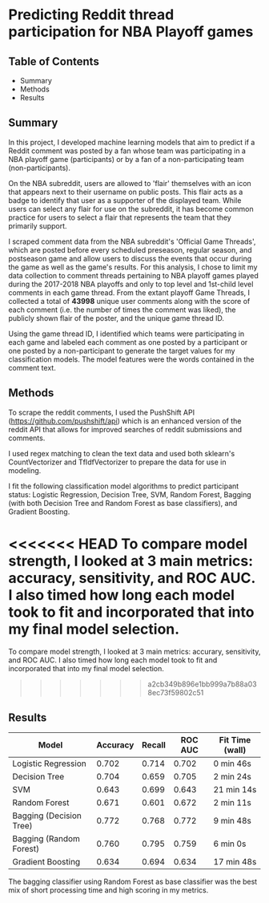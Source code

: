 # Predicting Reddit thread participation for NBA Playoff games

## Table of Contents

* Summary
* Methods
* Results

## Summary

In this project, I developed machine learning models that aim to predict if a Reddit comment was posted by a fan whose team was participating in a NBA playoff game (participants) or by a fan of a non-participating team (non-participants). 

On the NBA subreddit, users are allowed to 'flair' themselves with an icon that appears next to their username on public posts. This flair acts as a badge to identify that user as a supporter of the displayed team. While users can select any flair for use on the subreddit, it has become common practice for users to select a flair that represents the team that they primarily support.

I scraped comment data from the NBA subreddit's 'Official Game Threads', which are posted before every scheduled preseason, regular season, and postseason game and allow users to discuss the events that occur during the game as well as the game's results. For this analysis, I chose to limit my data collection to comment threads pertaining to NBA playoff games played during the 2017-2018 NBA playoffs and only to top level and 1st-child level comments in each game thread. From the extant playoff Game Threads, I collected a total of **43998** unique user comments along with the score of each comment (i.e. the number of times the comment was liked), the publicly shown flair of the poster, and the unique game thread ID. 

Using the game thread ID, I identified which teams were participating in each game and labeled each comment as one posted by a participant or one posted by a non-participant to generate the target values for my classification models. The model features were the words contained in the comment text. 

## Methods

To scrape the reddit comments, I used the PushShift API (https://github.com/pushshift/api) which is an enhanced version of the reddit API that allows for improved searches of reddit submissions and comments.

I used regex matching to clean the text data and used both sklearn's CountVectorizer and TfIdfVectorizer to prepare the data for use in modeling.

I fit the following classification model algorithms to predict participant status: Logistic Regression, Decision Tree, SVM, Random Forest, Bagging (with both Decision Tree and Random Forest as base classifiers), and Gradient Boosting.

<<<<<<< HEAD
To compare model strength, I looked at 3 main metrics: accuracy, sensitivity, and ROC AUC. I also timed how long each model took to fit and incorporated that into my final model selection.
=======
To compare model strength, I looked at 3 main metrics: accurary, sensitivity, and ROC AUC. I also timed how long each model took to fit and incorporated that into my final model selection.
>>>>>>> a2cb349b896e1bb999a7b88a038ec73f59802c51

## Results

| Model                   	| Accuracy 	| Recall 	| ROC AUC 	| Fit Time (wall) 	|
|-------------------------	|----------	|--------	|---------	|-----------------	|
| Logistic Regression     	| 0.702    	| 0.714  	| 0.702   	| 0 min 46s       	|
| Decision Tree           	| 0.704    	| 0.659  	| 0.705   	| 2 min 24s       	|
| SVM                     	| 0.643    	| 0.699  	| 0.643   	| 21 min 14s      	|
| Random Forest           	| 0.671    	| 0.601  	| 0.672   	| 2 min 11s       	|
| Bagging (Decision Tree) 	| 0.772    	| 0.768  	| 0.772   	| 9 min 48s       	|
| Bagging (Random Forest) 	| 0.760    	| 0.795  	| 0.759   	| 6 min 0s        	|
| Gradient Boosting       	| 0.634    	| 0.694  	| 0.634   	| 17 min 48s      	|

The bagging classifier using Random Forest as base classifier was the best mix of short processing time and high scoring in my metrics.